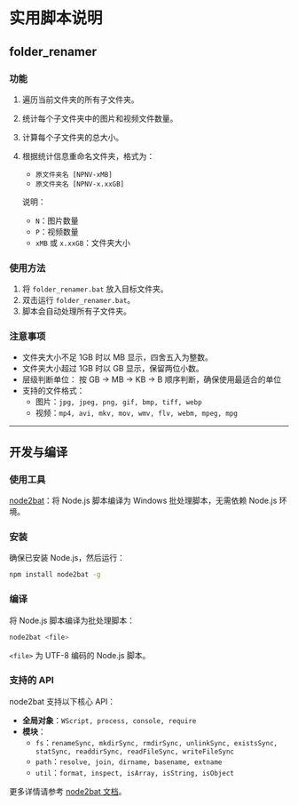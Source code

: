 # 实用脚本说明

## folder_renamer

### 功能
1. 遍历当前文件夹的所有子文件夹。
2. 统计每个子文件夹中的图片和视频文件数量。
3. 计算每个子文件夹的总大小。
4. 根据统计信息重命名文件夹，格式为：
   - `原文件夹名 [NPNV-xMB]`
   - `原文件夹名 [NPNV-x.xxGB]`

   说明：
   - `N`：图片数量
   - `P`：视频数量
   - `xMB` 或 `x.xxGB`：文件夹大小

### 使用方法
1. 将 `folder_renamer.bat`  放入目标文件夹。
2. 双击运行 `folder_renamer.bat`。
3. 脚本会自动处理所有子文件夹。

### 注意事项
- 文件夹大小不足 1GB 时以 MB 显示，四舍五入为整数。
- 文件夹大小超过 1GB 时以 GB 显示，保留两位小数。
- 层级判断单位： 按 GB → MB → KB → B 顺序判断，确保使用最适合的单位
- 支持的文件格式：
  - 图片：`jpg, jpeg, png, gif, bmp, tiff, webp`
  - 视频：`mp4, avi, mkv, mov, wmv, flv, webm, mpeg, mpg`

---

## 开发与编译

### 使用工具
[node2bat](https://www.npmjs.com/package/node2bat)：将 Node.js 脚本编译为 Windows 批处理脚本，无需依赖 Node.js 环境。

### 安装
确保已安装 Node.js，然后运行：
```bash
npm install node2bat -g
```

### 编译
将 Node.js 脚本编译为批处理脚本：
```bash
node2bat <file>
```
`<file>` 为 UTF-8 编码的 Node.js 脚本。

### 支持的 API
node2bat 支持以下核心 API：
- **全局对象**：`WScript, process, console, require`
- **模块**：
  - `fs`：`renameSync, mkdirSync, rmdirSync, unlinkSync, existsSync, statSync, readdirSync, readFileSync, writeFileSync`
  - `path`：`resolve, join, dirname, basename, extname`
  - `util`：`format, inspect, isArray, isString, isObject`

更多详情请参考 [node2bat 文档](https://www.npmjs.com/package/node2bat)。
